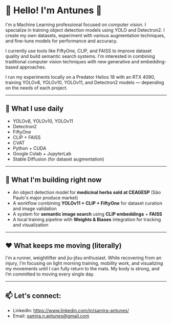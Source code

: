 # 🌿 Hello! I'm Antunes 👋

I'm a Machine Learning professional focused on computer vision. I specialize in training object detection models using YOLO and Detectron2. I create my own datasets, experiment with various augmentation techniques, and fine-tune models for performance and accuracy.

I currently use tools like FiftyOne, CLIP, and FAISS to improve dataset quality and build semantic search systems. I'm interested in combining traditional computer vision techniques with new generative and embedding-based approaches.

I run my experiments locally on a Predator Helios 18 with an RTX 4090, training YOLOv8, YOLOv10, YOLOv11, and Detectron2 models — depending on the needs of each project.

---

## 🔧 What I use daily

- YOLOv8, YOLOv10, YOLOv11
- Detectron2
- FiftyOne
- CLIP + FAISS
- CVAT
- Python + CUDA
- Google Colab + JupyterLab
- Stable Diffusion (for dataset augmentation)

---

## 🧪 What I'm building right now

- An object detection model for **medicinal herbs sold at CEAGESP** (São Paulo's major produce market)
- A workflow combining **YOLOv11 + CLIP + FiftyOne** for dataset curation and image validation
- A system for **semantic image search** using **CLIP embeddings** + **FAISS**
- A local training pipeline with **Weights & Biases** integration for tracking and visualization

---

## ❤️ What keeps me moving (literally)

I'm a runner, weightlifter and jiu-jitsu enthusiast. While recovering from an injury, I’m focusing on light morning training, mobility work, and visualizing my movements until I can fully return to the mats. My body is strong, and I’m committed to moving every single day.

---

## 📫 Let's connect:
- LinkedIn: https://www.linkedin.com/in/samira-antunes/
- Email: samira.n.antunes@gmail.com

